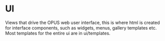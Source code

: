 # UI

Views that drive the OPUS web user interface, this is where html is created for interface components, such as widgets, menus, gallery templates etc. Most templates for the entire ui are in ui/templates.

